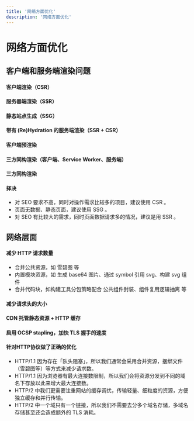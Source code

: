 ```yaml
---
title: '网络方面优化'
description: '网络方面优化'
---
```


# 网络方面优化




## 客户端和服务端渲染问题


#### 客户端渲染（CSR）


#### 服务器端渲染（SSR）


#### 静态站点生成（SSG）


#### 带有 (Re)Hydration 的服务端渲染（SSR + CSR）


#### 客户端预渲染


#### 三方同构渲染（客户端、Service Worker、服务端）


#### 三方同构渲染


#### 择决
  - 对 SEO 要求不高，同时对操作需求比较多的项目，建议使用 CSR 。
  - 页面无数据、静态页面，建议使用 SSG 。
  - 对 SEO 有比较大的需求，同时页面数据请求多的情况，建议是用 SSR 。




## 网络层面


#### 减少 HTTP 请求数量
  - 合并公共资源，如 雪碧图 等
  - 内置模块资源，如 生成 base64 图片、通过 symbol 引用 svg、构建 svg 组件
  - 合并代码块，如构建工具分包策略配合 公共组件封装、组件复用逻辑抽离 等


#### 减少请求头的大小


#### CDN 托管静态资源 + HTTP 缓存


#### 启用 OCSP stapling，加快 TLS 握手的速度


#### 针对HTTP协议做了正确的优化
  - HTTP/1.1 因为存在「队头阻塞」，所以我们通常会采用合并资源，捆绑文件（雪碧图等）等方式来减少请求数。
  - HTTP/1.1 因为浏览器有最大连接数限制，所以我们会将资源分发到不同的域名下存放以此来增大最大连接数。
  - HTTP/2 中我们更需要注重网站的缓存调优，传输轻量、细粒度的资源，方便独立缓存和并行传输。
  - HTTP/2 中一个域只有一个链接，所以我们不需要去分多个域名存储，多域名存储甚至还会造成额外的 TLS 消耗。
